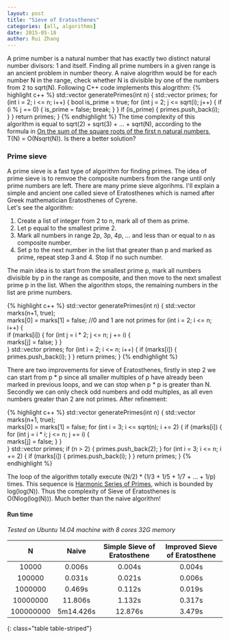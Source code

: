 ```yaml
---
layout: post
title: "Sieve of Eratosthenes"
categories: [all, algorithms]
date: 2015-05-18
author: Rui Zhang
---
```


A prime number is a natural number that has exactly two distinct natural number divisors: 1 and itself. Finding all prime numbers in a given range is an ancient problem in number theory. A naive alogrithm would be for each number N in the range, check whether N is divisible by one of the numbers from 2 to sqrt(N). Following C++ code implements this alogrithm:
{% highlight c++ %}
std::vector<int> generatePrimes(int n) {
    std::vector<int> primes;
    for (int i = 2; i <= n; i++) {
        bool is_prime = true;
        for (int j = 2; j <= sqrt(i); j++) {
            if (i % j == 0) {
                is_prime = false;
                break;
            }
        }
        if (is_prime) {
            primes.push_back(i);
        }
    }
    return primes;
}
{% endhighlight %}
The time complexity of this algorithm is equal to sqrt(2) + sqrt(3) + ... + sqrt(N), according to the formula in [On the sum of the square roots of the first n natural numbers](http://ramanujan.sirinudi.org/Volumes/published/ram09.pdf), T(N) = O(Nsqrt(N)). Is there a better solution?

### Prime sieve
A prime sieve is a fast type of algorithm for finding primes. The idea of prime sieve is to remvoe the composite numbers from the range until only prime numbers are left. There are many prime sieve algorihms. I'll explain a simple and ancient one called sieve of Eratosthenes which is named after Greek mathematician Eratosthenes of Cyrene.  
Let's see the algorithm:  
1. Create a list of integer from 2 to n, mark all of them as prime.  
2. Let p equal to the smallest prime 2.  
3. Mark all numbers in range 2p, 3p, 4p, ... and less than or equal to n as composite number.  
4. Set p to the next number in the list that greater than p and marked as prime, repeat step 3 and 4. Stop if no such number.  

The main idea is to start from the smallest prime p, mark all numbers divisible by p in the range as composite, and then move to the next smallest prime p in the list. When the algorithm stops, the remaining numbers in the list are prime numbers.

{% highlight c++ %}
std::vector<int> generatePrimes(int n) {
    std::vector<bool> marks(n+1, true);     
    marks[0] = marks[1] = false; //0 and 1 are not primes
    for (int i = 2; i <= n; i++) {        
        if (marks[i]) {
            for (int j = i * 2; j <= n; j += i) {                
                marks[j] = false;
            }
        }    
    }
    std::vector<int> primes;
    for (int i = 2; i <= n; i++) {
        if (marks[i]) {
            primes.push_back(i);
        }
    }
    return primes;
}
{% endhighlight %}

There are two improvements for sieve of Eratosthenes, firstly in step 2 we can start from p * p since all smaller multiples of p have already been marked in previous loops, and we can stop when p * p is greater than N. Secondly we can only check odd numbers and odd multiples, as all even numbers greater than 2 are not primes.
After refinement:

{% highlight c++ %}
std::vector<int> generatePrimes(int n) {
    std::vector<bool> marks(n+1, true);     
    marks[0] = marks[1] = false; 
    for (int i = 3; i <= sqrt(n); i += 2) { 
        if (marks[i]) {
            for (int j = i * i; j <= n; j += i) {                
                marks[j] = false;
            }
        }    
    }
    std::vector<int> primes;
    if (n > 2) {
        primes.push_back(2);
    }
    for (int i = 3; i <= n; i += 2) {
        if (marks[i]) {
            primes.push_back(i);
        }
    }
    return primes;
}
{% endhighlight %}

The loop of the algorithm totally execute (N/2) * (1/3 + 1/5 + 1/7 + ... + 1/p) times. This sequence is [Harmonic Series of Primes](http://mathworld.wolfram.com/HarmonicSeriesofPrimes.html), which is bounded by log(log(N)). Thus the complexity of Sieve of Eratosthenes is O(Nlog(log(N))). Much better than the naive algorithm!

#### Run time 
*Tested on Ubuntu 14.04 machine with 8 cores 32G memory*  

|N | Naive|Simple Sieve of Eratosthene|Improved Sieve of Eratosthene|
|:---:|:------:|:---:|:---:|
|10000    |0.006s|0.004s|0.004s|
|100000   |0.031s|0.021s|0.006s|
|1000000  |0.469s|0.112s|0.019s|
|10000000 |11.806s|1.132s|0.317s|
|100000000|5m14.426s|12.876s|3.479s|
{: class="table table-striped"}
